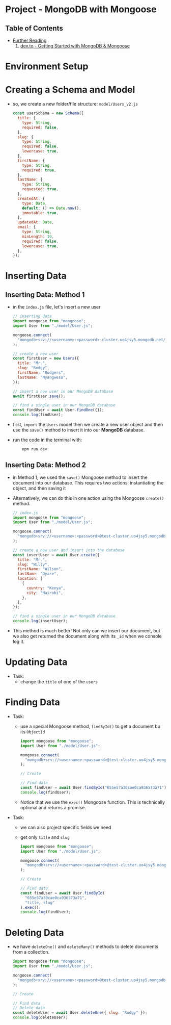 # Project - MongoDB with Mongoose

## Table of Contents

- [Further Reading]()
  1. [dev.to - Getting Started with MongoDB & Mongoose](https://dev.to/codestackr/getting-started-with-mongodb-mongoose-2h6a)

# Environment Setup

# Creating a Schema and Model

- so, we create a new folder/file structure: `model/Users_v2.js`

  ```js
  const userSchema = new Schema({
    title: {
      type: String,
      required: false,
    },
    slug: {
      type: String,
      required: false,
      lowercase: true,
    },
    firstName: {
      type: String,
      required: true,
    },
    lastName: {
      type: String,
      requested: true,
    },
    createdAt: {
      type: Date,
      default: () => Date.now(),
      immutable: true,
    },
    updatedAt: Date,
    email: {
      type: String,
      minLength: 10,
      required: false,
      lowercase: true,
    },
  });
  ```

# Inserting Data

## Inserting Data: Method 1

- in the `index.js` file, let's insert a new user

  ```js
  // inserting data
  import mongoose from "mongoose";
  import User from "./model/User.js";

  mongoose.connect(
    "mongodb+srv://<username>:<password>-cluster.uo4jsy5.mongodb.net/myFirstDatabase?retryWrites=true&w=majority"
  );

  // create a new user
  const firstUser = new Users({
    title: "Mr.",
    slug: "Rodgy",
    firstName: "Rodgers",
    lastName: "Nyangweso",
  });

  // insert a new user in our MongoDB database
  await firstUser.save();

  // find a single user in our MongoDB database
  const findUser = await User.findOne({});
  console.log(findUser);
  ```

- first, `import` the `Users` model then we create a new user object and then use the `save()` method to insert it into our **MongoDB** database.
- run the code in the terminal with:
  ```sh
      npm run dev
  ```

## Inserting Data: Method 2

- in Method 1, we used the `save()` Mongoose method to insert the document into our database. This requires two actions: instantiating the object, and then saving it
- Alternatively, we can do this in one action using the Mongoose `create()` method.

  ```js
  // index.js
  import mongoose from "mongoose";
  import User from "./model/User.js";

  mongoose.connect(
    "mongodb+srv://<username>:<password>@test-cluster.uo4jsy5.mongodb.net/myFirstDatabase?retryWrites=true&w=majority"
  );

  // create a new user and insert into the database
  const insertUser = await User.create({
    title: "Mr.",
    slug: "Willy",
    firstName: "Wilson",
    lastName: "Oyare",
    location: [
      {
        country: "Kenya",
        city: "Nairobi",
      },
    ],
  });

  // find a single user in our MongoDB database
  console.log(insertUser);
  ```

- This method is much better! Not only can we insert our document, but we also get returned the document along with its `_id` when we console log it.

# Updating Data

- Task:
  - change the `title` of one of the `users`

# Finding Data

- Task:

  - use a special Mongoose method, `findById()` to get a document bu its `ObjectId`

    ```js
    import mongoose from "mongoose";
    import User from "./model/User.js";

    mongoose.connect(
      "mongodb+srv://<username>:<password>@test-cluster.uo4jsy5.mongodb.net/myFirstDatabase?retryWrites=true&w=majority"
    );

    // Create

    // Find data
    const findUser = await User.findById("655e57a30cae0ca936573a71").exec();
    console.log(findUser);
    ```

  - Notice that we use the `exec()` Mongoose function. This is technically optional and returns a promise.

- Task:

  - we can also project specific fields we need
  - get only `title` and `slug`

    ```js
    import mongoose from "mongoose";
    import User from "./model/User.js";

    mongoose.connect(
      "mongodb+srv://<username>:<password>@test-cluster.uo4jsy5.mongodb.net/myFirstDatabase?retryWrites=true&w=majority"
    );

    // Create

    // Find data
    const findUser = await User.findById(
      "655e57a30cae0ca936573a71",
      "title, slug"
    ).exec();
    console.log(findUser);
    ```

# Deleting Data

- we have `deleteOne()` and `deleteMany()` methods to delete documents from a collection.

  ```js
  import mongoose from "mongoose";
  import User from "./model/User.js";

  mongoose.connect(
    "mongodb+srv://<username>:<password>@test-cluster.uo4jsy5.mongodb.net/myFirstDatabase?retryWrites=true&w=majority"
  );

  // Create

  // Find data
  // Delete data
  const deleteUser = await User.deleteOne({ slug: "Rodgy" });
  console.log(deleteUser);
  ```